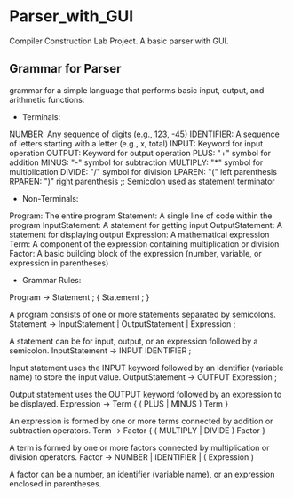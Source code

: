 # Parser_with_GUI
Compiler Construction Lab Project. A basic parser with GUI. 

## Grammar for Parser
 grammar for a simple language that performs basic input, output, and arithmetic functions:

- Terminals:

NUMBER: Any sequence of digits (e.g., 123, -45)
IDENTIFIER: A sequence of letters starting with a letter (e.g., x, total)
INPUT: Keyword for input operation
OUTPUT: Keyword for output operation
PLUS: "+" symbol for addition
MINUS: "-" symbol for subtraction
MULTIPLY: "*" symbol for multiplication
DIVIDE: "/" symbol for division
LPAREN: "(" left parenthesis
RPAREN: ")" right parenthesis
;: Semicolon used as statement terminator

- Non-Terminals:

Program: The entire program
Statement: A single line of code within the program
InputStatement: A statement for getting input
OutputStatement: A statement for displaying output
Expression: A mathematical expression
Term: A component of the expression containing multiplication or division
Factor: A basic building block of the expression (number, variable, or expression in parentheses)

- Grammar Rules:

Program -> Statement ; { Statement ; }

A program consists of one or more statements separated by semicolons.
Statement -> InputStatement | OutputStatement | Expression ;

A statement can be for input, output, or an expression followed by a semicolon.
InputStatement -> INPUT IDENTIFIER ;

Input statement uses the INPUT keyword followed by an identifier (variable name) to store the input value.
OutputStatement -> OUTPUT Expression ;

Output statement uses the OUTPUT keyword followed by an expression to be displayed.
Expression -> Term { ( PLUS | MINUS ) Term }

An expression is formed by one or more terms connected by addition or subtraction operators.
Term -> Factor { ( MULTIPLY | DIVIDE ) Factor }

A term is formed by one or more factors connected by multiplication or division operators.
Factor -> NUMBER | IDENTIFIER | ( Expression )

A factor can be a number, an identifier (variable name), or an expression enclosed in parentheses.

